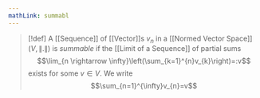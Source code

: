 ```yaml
---
mathLink: summabl
---
```

>[!def]
>A [[Sequence]] of [[Vector]]s $v_n$ in a [[Normed Vector Space]] $(V,\|.\|)$ is *summable* if the [[Limit of a Sequence]] of partial sums $$\lim_{n \rightarrow \infty}\left(\sum_{k=1}^{n}v_{k}\right)=:v$$exists for some $v\in V$. We write $$\sum_{n=1}^{\infty}v_{n}=v$$


